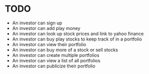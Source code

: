 # TODO

* An investor can sign up
* An investor can add play money
* An investor can look up stock prices and link to yahoo finance
* An investor can buy play stocks to keep track of in a portfolio
* An investor can view their portfolio
* An investor can buy more of a stock or sell stocks
* An investor can create multiple portfolios
* An investor can view a list of all portfolios
* An investor can publicize their portfolio
